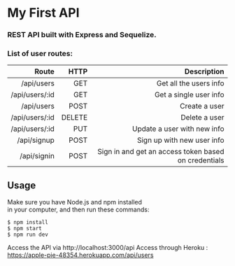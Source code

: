 # My First API
### REST API built with Express and Sequelize.

### List of user routes:
| Route              | HTTP   | Description                                            |
| ------------------:|-------:|-------------------------------------------------------:|
| /api/users         | GET    | Get all the users info                                 |
| /api/users/:id     | GET    | Get a single user info                                 |
| /api/users         | POST   | Create a user                                          |
| /api/users/:id     | DELETE | Delete a user                                          | 
| /api/users/:id     | PUT    | Update a user with new info                            |
| /api/signup        | POST   | Sign up with new user info                             | 
| /api/signin        | POST   | Sign in and get an access token based on credentials   |

## Usage
Make sure you have Node.js and npm installed <br>
in your computer, and then run these commands:

``` 
$ npm install
$ npm start
$ npm run dev
```

Access the API via http://localhost:3000/api
Access through Heroku : 
https://apple-pie-48354.herokuapp.com/api/users
